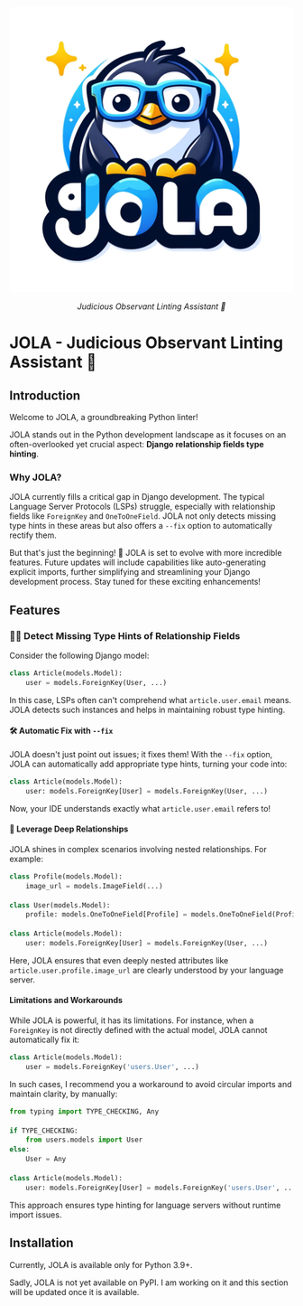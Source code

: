 <p align="center">
  <img src="https://raw.githubusercontent.com/code-yeongyu/jola/master/docs/images/logo.png" alt="JOLA">
</p>
<p align="center">
    <em>Judicious Observant Linting Assistant 🚀</em>
</p>

# JOLA - Judicious Observant Linting Assistant 🚀

## Introduction

Welcome to JOLA, a groundbreaking Python linter!

JOLA stands out in the Python development landscape as it focuses on an often-overlooked yet crucial aspect: **Django relationship fields type hinting**.

### Why JOLA?

JOLA currently fills a critical gap in Django development. The typical Language Server Protocols (LSPs) struggle, especially with relationship fields like `ForeignKey` and `OneToOneField`. JOLA not only detects missing type hints in these areas but also offers a `--fix` option to automatically rectify them.

But that's just the beginning! 🌟 JOLA is set to evolve with more incredible features. Future updates will include capabilities like auto-generating explicit imports, further simplifying and streamlining your Django development process. Stay tuned for these exciting enhancements!

## Features

### 🕵️‍♂️ Detect Missing Type Hints of Relationship Fields

Consider the following Django model:

```python
class Article(models.Model):
    user = models.ForeignKey(User, ...)
```

In this case, LSPs often can't comprehend what `article.user.email` means. JOLA detects such instances and helps in maintaining robust type hinting.

#### 🛠️ Automatic Fix with `--fix`

JOLA doesn't just point out issues; it fixes them! With the `--fix` option, JOLA can automatically add appropriate type hints, turning your code into:

```python
class Article(models.Model):
    user: models.ForeignKey[User] = models.ForeignKey(User, ...)
```

Now, your IDE understands exactly what `article.user.email` refers to!

#### 🔗 Leverage Deep Relationships

JOLA shines in complex scenarios involving nested relationships. For example:

```python
class Profile(models.Model):
    image_url = models.ImageField(...)

class User(models.Model):
    profile: models.OneToOneField[Profile] = models.OneToOneField(Profile, ...)

class Article(models.Model):
    user: models.ForeignKey[User] = models.ForeignKey(User, ...)
```

Here, JOLA ensures that even deeply nested attributes like `article.user.profile.image_url` are clearly understood by your language server.

#### Limitations and Workarounds

While JOLA is powerful, it has its limitations. For instance, when a `ForeignKey` is not directly defined with the actual model, JOLA cannot automatically fix it:

```python
class Article(models.Model):
    user = models.ForeignKey('users.User', ...)
```

In such cases, I recommend you a workaround to avoid circular imports and maintain clarity, by manually:

```python
from typing import TYPE_CHECKING, Any

if TYPE_CHECKING:
    from users.models import User
else:
    User = Any

class Article(models.Model):
    user: models.ForeignKey[User] = models.ForeignKey('users.User', ...)
```

This approach ensures type hinting for language servers without runtime import issues.

## Installation

Currently, JOLA is available only for Python 3.9+.

Sadly, JOLA is not yet available on PyPI. I am working on it and this section will be updated once it is available.
